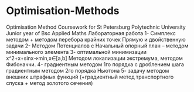 # Optimisation-Methods
Optimisation Method Coursework for St Petersburg Polytechnic University Junior year of Bsc Applied Maths
Лабораторная работа 
  1- Симплекс методом + методом перебора крайних точек
  Прямую и двойственную задачи
  2- Методом Потенциалов с Начальный опорный план – методом минимального элемента
  3-  оптимальной минимизации 
x^2+x+sinx→min,x∈[a,b] Методом локализации экстремума, методом Фибоначчи.
  4- градиентным методом 1го порядка с дроблением шага градиентным методом 2го порядка Ньютона
  5- задачу методом внешних штрафных функций (+градиентный метод транспортного спуска + метод золотого сечения)
